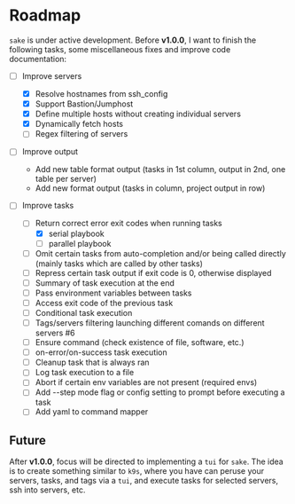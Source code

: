 # Roadmap

`sake` is under active development. Before **v1.0.0**, I want to finish the following tasks, some miscellaneous fixes and improve code documentation:

- [ ] Improve servers
  - [x] Resolve hostnames from ssh_config
  - [x] Support Bastion/Jumphost
  - [x] Define multiple hosts without creating individual servers
  - [x] Dynamically fetch hosts
  - [ ] Regex filtering of servers

- [ ] Improve output
  - Add new table format output (tasks in 1st column, output in 2nd, one table per server)
  - Add new format output (tasks in column, project output in row)

- [ ] Improve tasks
  - [ ] Return correct error exit codes when running tasks
    - [x] serial playbook
    - [ ] parallel playbook
  - [ ] Omit certain tasks from auto-completion and/or being called directly (mainly tasks which are called by other tasks)
  - [ ] Repress certain task output if exit code is 0, otherwise displayed
  - [ ] Summary of task execution at the end
  - [ ] Pass environment variables between tasks
  - [ ] Access exit code of the previous task
  - [ ] Conditional task execution
  - [ ] Tags/servers filtering launching different comands on different servers #6
  - [ ] Ensure command (check existence of file, software, etc.)
  - [ ] on-error/on-success task execution
  - [ ] Cleanup task that is always ran
  - [ ] Log task execution to a file
  - [ ] Abort if certain env variables are not present (required envs)
  - [ ] Add --step mode flag or config setting to prompt before executing a task
  - [ ] Add yaml to command mapper

## Future

After **v1.0.0**, focus will be directed to implementing a `tui` for `sake`. The idea is to create something similar to `k9s`, where you have can peruse your servers, tasks, and tags via a `tui`, and execute tasks for selected servers, ssh into servers, etc.
